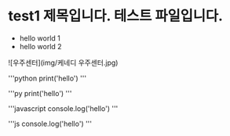 # test1 제목입니다. 테스트 파일입니다.

* hello world 1
* hello world 2

![우주센터](img/케네디 우주센터.jpg)

'''python
print('hello')
'''

'''py
print('hello')
'''

'''javascript
console.log('hello')
'''

'''js
console.log('hello')
'''